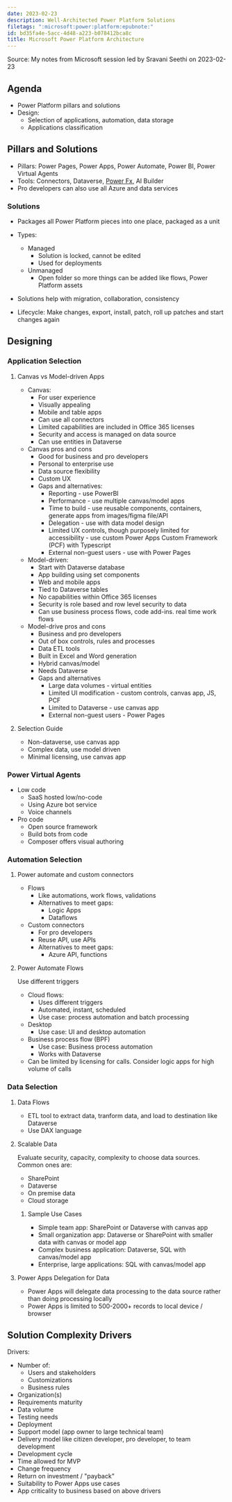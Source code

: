 ```yaml
---
date: 2023-02-23
description: Well-Architected Power Platform Solutions
filetags: ":microsoft:power:platform:epubnote:"
id: bd35fa4e-5acc-4d48-a223-b078412bca8c
title: Microsoft Power Platform Architecture
---
```


Source: My notes from Microsoft session led by Sravani Seethi on
2023-02-23

## Agenda

- Power Platform pillars and solutions
- Design:
  - Selection of applications, automation, data storage
  - Applications classification

## Pillars and Solutions

- Pillars: Power Pages, Power Apps, Power Automate, Power BI, Power
  Virtual Agents
- Tools: Connectors, Dataverse, [Power
  Fx](https://github.com/microsoft/Power-Fx/tree/main), AI Builder
- Pro developers can also use all Azure and data services

### Solutions

- Packages all Power Platform pieces into one place, packaged as a unit

- Types:

  - Managed
    - Solution is locked, cannot be edited
    - Used for deployments
  - Unmanaged
    - Open folder so more things can be added like flows, Power Platform
      assets

- Solutions help with migration, collaboration, consistency

- Lifecycle: Make changes, export, install, patch, roll up patches and
  start changes again

## Designing

### Application Selection

1.  Canvas vs Model-driven Apps

    - Canvas:
      - For user experience
      - Visually appealing
      - Mobile and table apps
      - Can use all connectors
      - Limited capabilities are included in Office 365 licenses
      - Security and access is managed on data source
      - Can use entities in Dataverse
    - Canvas pros and cons
      - Good for business and pro developers
      - Personal to enterprise use
      - Data source flexibility
      - Custom UX
      - Gaps and alternatives:
        - Reporting - use PowerBI
        - Performance - use multiple canvas/model apps
        - Time to build - use reusable components, containers, generate
          apps from images/figma file/API
        - Delegation - use with data model design
        - Limited UX controls, though purposely limited for
          accessibility - use custom Power Apps Custom Framework (PCF)
          with Typescript
        - External non-guest users - use with Power Pages
    - Model-driven:
      - Start with Dataverse database
      - App building using set components
      - Web and mobile apps
      - Tied to Dataverse tables
      - No capabilities within Office 365 licenses
      - Security is role based and row level security to data
      - Can use business process flows, code add-ins. real time work
        flows
    - Model-drive pros and cons
      - Business and pro developers
      - Out of box controls, rules and processes
      - Data ETL tools
      - Built in Excel and Word generation
      - Hybrid canvas/model
      - Needs Dataverse
      - Gaps and alternatives
        - Large data volumes - virtual entities
        - Limited UI modification - custom controls, canvas app, JS, PCF
        - Limited to Dataverse - use canvas app
        - External non-guest users - Power Pages

2.  Selection Guide

    - Non-dataverse, use canvas app
    - Complex data, use model driven
    - Minimal licensing, use canvas app

### Power Virtual Agents

- Low code
  - SaaS hosted low/no-code
  - Using Azure bot service
  - Voice channels
- Pro code
  - Open source framework
  - Build bots from code
  - Composer offers visual authoring

### Automation Selection

1.  Power automate and custom connectors

    - Flows
      - Like automations, work flows, validations
      - Alternatives to meet gaps:
        - Logic Apps
        - Dataflows
    - Custom connectors
      - For pro developers
      - Reuse API, use APIs
      - Alternatives to meet gaps:
        - Azure API, functions

2.  Power Automate Flows

    Use different triggers

    - Cloud flows:
      - Uses different triggers
      - Automated, instant, scheduled
      - Use case: process automation and batch processing
    - Desktop
      - Use case: UI and desktop automation
    - Business process flow (BPF)
      - Use case: Business process automation
      - Works with Dataverse
    - Can be limited by licensing for calls. Consider logic apps for
      high volume of calls

### Data Selection

1.  Data Flows

    - ETL tool to extract data, tranform data, and load to destination
      like Dataverse
    - Use DAX language

2.  Scalable Data

    Evaluate security, capacity, complexity to choose data sources.
    Common ones are:

    - SharePoint
    - Dataverse
    - On premise data
    - Cloud storage

    1.  Sample Use Cases

        - Simple team app: SharePoint or Dataverse with canvas app
        - Small organization app: Dataverse or SharePoint with smaller
          data with canvas or model app
        - Complex business application: Dataverse, SQL with canvas/model
          app
        - Enterprise, large applications: SQL with canvas/model app

3.  Power Apps Delegation for Data

    - Power Apps will delegate data processing to the data source rather
      than doing processing locally
    - Power Apps is limited to 500-2000+ records to local device /
      browser

## Solution Complexity Drivers

Drivers:

- Number of:
  - Users and stakeholders
  - Customizations
  - Business rules
- Organization(s)
- Requirements maturity
- Data volume
- Testing needs
- Deployment
- Support model (app owner to large technical team)
- Delivery model like citizen developer, pro developer, to team
  development
- Development cycle
- Time allowed for MVP
- Change frequency
- Return on investment / "payback"
- Suitability to Power Apps use cases
- App criticality to business based on above drivers
